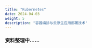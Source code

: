```yaml
---
title: "Kubernetes"
date: 2024-04-03
weight: 5
description: "容器编排与云原生应用部署技术"
---
```


### 资料整理中......